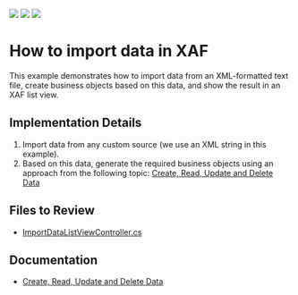 <!-- default badges list -->
![](https://img.shields.io/endpoint?url=https://codecentral.devexpress.com/api/v1/VersionRange/128591614/22.2.4%2B)
[![](https://img.shields.io/badge/Open_in_DevExpress_Support_Center-FF7200?style=flat-square&logo=DevExpress&logoColor=white)](https://supportcenter.devexpress.com/ticket/details/E1719)
[![](https://img.shields.io/badge/📖_How_to_use_DevExpress_Examples-e9f6fc?style=flat-square)](https://docs.devexpress.com/GeneralInformation/403183)
<!-- default badges end -->

# How to import data in XAF

This example demonstrates how to import data from an XML-formatted text file, create business objects based on this data, and show the result in an XAF list view.

## Implementation Details

1. Import data from any custom source (we use an XML string in this example).
2. Based on this data, generate the required business objects using an approach from the following topic: [Create, Read, Update and Delete Data](https://docs.devexpress.com/eXpressAppFramework/113711/data-manipulation-and-business-logic/create-read-update-and-delete-data)


## Files to Review

- [ImportDataListViewController.cs](CS/EFCore/ImportDataEF/ImportDataEF.Module/Controllers/ImportDataListViewController.cs) 

## Documentation

- [Create, Read, Update and Delete Data](https://docs.devexpress.com/eXpressAppFramework/113711/data-manipulation-and-business-logic/create-read-update-and-delete-data)
